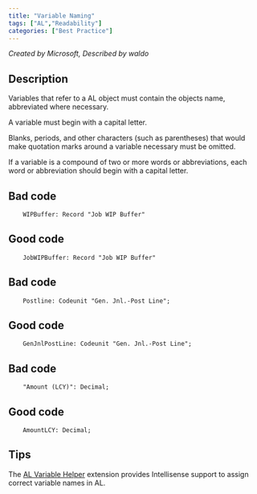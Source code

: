 ```yaml
---
title: "Variable Naming"
tags: ["AL","Readability"]
categories: ["Best Practice"]
---
```


_Created by Microsoft, Described by waldo_

## Description

Variables that refer to a AL object must contain the objects name, abbreviated where necessary.

A variable must begin with a capital letter.

Blanks, periods, and other characters (such as parentheses) that would make quotation marks around a variable necessary must be omitted.

If a variable is a compound of two or more words or abbreviations, each word or abbreviation should begin with a capital letter.

## Bad code

```al
    WIPBuffer: Record "Job WIP Buffer"
```

## Good code

```al
    JobWIPBuffer: Record "Job WIP Buffer"    
```

## Bad code

```al
    Postline: Codeunit "Gen. Jnl.-Post Line";    
```

## Good code

```al
    GenJnlPostLine: Codeunit "Gen. Jnl.-Post Line";
```

## Bad code

```al
    "Amount (LCY)": Decimal;    
```

## Good code

```al
    AmountLCY: Decimal;        
```

## Tips

The [AL Variable Helper](https://marketplace.visualstudio.com/items?itemName=rasmus.al-var-helper) extension provides Intellisense support to assign correct variable names in AL.
